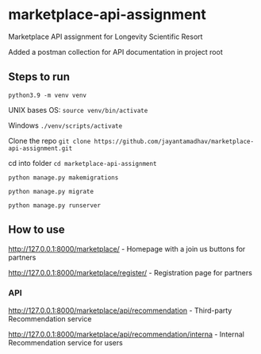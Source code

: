 # marketplace-api-assignment
Marketplace API assignment for Longevity Scientific Resort

Added a postman collection for API documentation in project root

## Steps to run

`python3.9 -m venv venv`

UNIX bases OS: `source venv/bin/activate`

Windows `./venv/scripts/activate`

Clone the repo `git clone https://github.com/jayantamadhav/marketplace-api-assignment.git`

cd into folder `cd marketplace-api-assignment`

`python manage.py makemigrations`

`python manage.py migrate`

`python manage.py runserver`

## How to use

http://127.0.0.1:8000/marketplace/ - Homepage with a join us buttons for partners

http://127.0.0.1:8000/marketplace/register/ - Registration page for partners

### API

http://127.0.0.1:8000/marketplace/api/recommendation - Third-party Recommendation service

http://127.0.0.1:8000/marketplace/api/recommendation/interna - Internal Recommendation service for users







